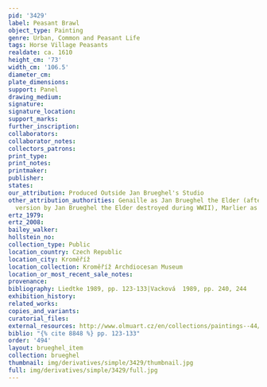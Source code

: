 ```yaml
---
pid: '3429'
label: Peasant Brawl
object_type: Painting
genre: Urban, Common and Peasant Life
tags: Horse Village Peasants
realdate: ca. 1610
height_cm: '73'
width_cm: '106.5'
diameter_cm: 
plate_dimensions: 
support: Panel
drawing_medium: 
signature: 
signature_location: 
support_marks: 
further_inscription: 
collaborators: 
collaborator_notes: 
collectors_patrons: 
print_type: 
print_notes: 
printmaker: 
publisher: 
states: 
our_attribution: Produced Outside Jan Brueghel's Studio
other_attribution_authorities: Genaille as Jan Brueghel the Elder (after an earlier
  version by Jan Brueghel the Elder destroyed during WWII), Marlier as Rubens's studio
ertz_1979: 
ertz_2008: 
bailey_walker: 
hollstein_no: 
collection_type: Public
location_country: Czech Republic
location_city: Kroměříž
location_collection: Kroměříž Archdiocesan Museum
location_or_most_recent_sale_notes: 
provenance: 
bibliography: Liedtke 1989, pp. 123-133|Vacková  1989, pp. 240, 244
exhibition_history: 
related_works: 
copies_and_variants: 
curatorial_files: 
external_resources: http://www.olmuart.cz/en/collections/paintings--44/jan-brueghel-sr--257/
biblio: "{% cite 8848 %} pp. 123-133"
order: '494'
layout: brueghel_item
collection: brueghel
thumbnail: img/derivatives/simple/3429/thumbnail.jpg
full: img/derivatives/simple/3429/full.jpg
---
```

